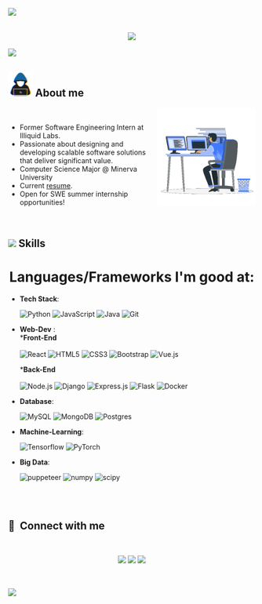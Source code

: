 <img src="https://user-images.githubusercontent.com/73097560/115834477-dbab4500-a447-11eb-908a-139a6edaec5c.gif"><br><br>
<p align="center">
  <a href="https://github.com/DenverCoder1/readme-typing-svg"><img src="https://readme-typing-svg.herokuapp.com?font=Time+New+Roman&color=cyan&size=25&duration=2500&pause=1500&center=true&vCenter=true&width=600&height=70&lines=Hi,+I+am+Kyron+Nyoro!;"></a>
</p>
<img src="https://user-images.githubusercontent.com/73097560/115834477-dbab4500-a447-11eb-908a-139a6edaec5c.gif"><br>

	
## <picture><img src = "https://github.com/0xAbdulKhalid/0xAbdulKhalid/raw/main/assets/mdImages/about_me.gif" width = 50px></picture> **About me**

<picture> <img align="right" src="https://github.com/0xAbdulKhalid/0xAbdulKhalid/raw/main/assets/mdImages/Right_Side.gif" width = 200px></picture>

<br>

- Former Software Engineering Intern at Illiquid Labs.
- Passionate about designing and developing scalable software solutions that deliver significant value.
- Computer Science Major @ Minerva University
- Current [resume](https://drive.google.com/file/d/1c7nhcY06-X9FRKpInV0y-UcoRl8pnlSF/view?usp=sharing).
- Open for SWE summer internship opportunities!
<br><br><br>


## <img src="https://media2.giphy.com/media/QssGEmpkyEOhBCb7e1/giphy.gif?cid=ecf05e47a0n3gi1bfqntqmob8g9aid1oyj2wr3ds3mg700bl&rid=giphy.gif" width ="25"><b> Skills</b>

<p align="center">


<!-- languajes and skills section -->

<h1 align="center"> Languages/Frameworks I'm good at: </h1>
<p align="center">

- **Tech Stack**:

    ![Python](https://img.shields.io/badge/Python%20-%2314354C.svg?style=for-the-badge&logo=python&logoColor=white)
    ![JavaScript](https://img.shields.io/badge/JavaScript%20-%23F7DF1E.svg?style=for-the-badge&logo=javascript&logoColor=black)
    ![Java](https://img.shields.io/badge/java-%23ED8B00.svg?style=for-the-badge&logo=openjdk&logoColor=white)
    ![Git](https://img.shields.io/badge/git-%23F05033.svg?style=for-the-badge&logo=git&logoColor=white)

- **Web-Dev** :<br>
  ***Front-End** <br>
  <br>
   ![React](https://img.shields.io/badge/react-%2320232a.svg?style=for-the-badge&logo=react&logoColor=%2361DAFB)
   ![HTML5](https://img.shields.io/badge/HTML5%20-%23E34F26.svg?style=for-the-badge&logo=html5&logoColor=white)
   ![CSS3](https://img.shields.io/badge/CSS%20-%231572B6.svg?style=for-the-badge&logo=css3&logoColor=white)
   ![Bootstrap](https://img.shields.io/badge/Bootstrap-563D7C?style=for-the-badge&logo=bootstrap&logoColor=white)
   ![Vue.js](https://img.shields.io/badge/vuejs-%2335495e.svg?style=for-the-badge&logo=vuedotjs&logoColor=%234FC08D)

   ***Back-End** <br>
   <br>
   ![Node.js](https://img.shields.io/badge/Node.js-43853D?style=for-the-badge&logo=node.js&logoColor=white)
   ![Django](https://img.shields.io/badge/Django-092E20?style=for-the-badge&logo=django&logoColor=white)
   ![Express.js](https://img.shields.io/badge/Express.js-404D59?style=for-the-badge)
   ![Flask](https://img.shields.io/badge/flask-%23000.svg?style=for-the-badge&logo=flask&logoColor=white)
   ![Docker](https://img.shields.io/badge/docker-%230db7ed.svg?style=for-the-badge&logo=docker&logoColor=white)


- **Database**:

    ![MySQL](https://img.shields.io/badge/MySQL-00000F?style=for-the-badge&logo=mysql&logoColor=white)
    ![MongoDB](https://img.shields.io/badge/MongoDB-4EA94B?style=for-the-badge&logo=mongodb&logoColor=white)
    ![Postgres](https://img.shields.io/badge/postgres-%23316192.svg?style=for-the-badge&logo=postgresql&logoColor=white)
    
    
- **Machine-Learning**:
	
    ![Tensorflow](https://img.shields.io/badge/TensorFlow-FF6F00?style=for-the-badge&logo=tensorflow&logoColor=white)
    <img src="https://a11ybadges.com/badge?logo=pytorch" alt="PyTorch" height="28"/>
	
- **Big Data**:
	
	<img src="https://a11ybadges.com/badge?logo=pandas" alt="puppeteer" height="28"/>
	<img src="https://a11ybadges.com/badge?logo=numpy" alt="numpy" height="28"/>
	<img src="https://a11ybadges.com/badge?logo=scipy" alt="scipy" height="28"/>

</p> 

<br>
<br>




## :link: &nbsp;Connect with me
<br>
<div align="center">
<p align="center">
<a href="https://www.linkedin.com/in/lewis-kyron-nyoro/"><img src="https://img.shields.io/badge/-Kyron%20Nyoro-0077B5?style=for-the-badge&logo=Linkedin&logoColor=white"/></a>
<a href="mailto:kyronnyoro.m@gmail.com"><img src="https://img.shields.io/badge/-kyronnyoro.m@gmail.com-D14836?style=for-the-badge&logo=Gmail&logoColor=white"/></a>
<a href="https://twitter.com/kyronnyoro"><img src="https://img.shields.io/badge/-@kyronnyoro-1DA1F2?style=for-the-badge&logo=twitter&logoColor=white"/></a>

</p>
</a>
</div>
<br>
<br>
<img src="https://user-images.githubusercontent.com/73097560/115834477-dbab4500-a447-11eb-908a-139a6edaec5c.gif">




